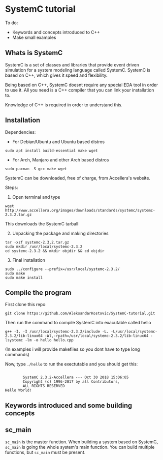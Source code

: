 # SystemC tutorial

To do:
- Keywords and concepts introduced to C++
- Make small examples

## Whats is SystemC

SystemC is a set of classes and libraries that provide event driven simulation for a system modeling language called SystemC. SystemC is based on C++, which gives it speed and flexibility.

Being based on C++, SystemC doesnt require any special EDA tool in order to use it. All you need is a C++ compiler that you can link your installation to.

Knowledge of C++ is required in order to understand this.

## Installation

Dependencies:

- For Debian/Ubuntu and Ubuntu based distros
```
sudo apt install build-essential make wget
```

- For Arch, Manjaro and other Arch based distros
```
sudo pacman -S gcc make wget
```

SystemC can be downloaded, free of charge, from Accellera's website.

Steps:
1. Open terminal and type
```
wget http://www.accellera.org/images/downloads/standards/systemc/systemc-2.3.2.tar.gz
```
This downloads the SystemC tarball

2. Unpacking the package and making directories
```
tar -xzf systemc-2.3.2.tar.gz
sudo mkdir /usr/local/systemc-2.3.2
cd systemc-2.3.2 && mkdir objdir && cd objdir
```

3. Final installation
```
sudo ../configure --prefix=/usr/local/systemc-2.3.2/
sudo make
sudo make install
```


## Compile the program

First clone this repo

```
git clone https://github.com/AleksandarKostovic/SystemC-tutorial.git
```

Then run the command to compile SystemC into exacutable called hello

```
g++ -I. -I /usr/local/systemc-2.3.2/include -L. -L/usr/local/systemc-2.3.2/lib-linux64 -Wl,-rpath=/usr/local/systemc-2.3.2/lib-linux64 -lsystemc -lm -o hello hello.cpp
```

(In examples i will provide makefiles so you dont have to type long commands)


Now, type `./hello` to run the exectutable and you should get this:

```

        SystemC 2.3.2-Accellera --- Oct 30 2018 15:06:05
        Copyright (c) 1996-2017 by all Contributors,
        ALL RIGHTS RESERVED
Hello World!

```

## Keywords introduced and some building concepts

## sc_main
`sc_main` is the master function. When building a system based on SystemC, `sc_main` is going the whole system's main function. You can build multiple functions, but `sc_main` must be present.
